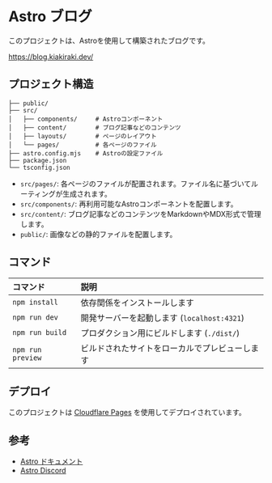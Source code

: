 # Astro ブログ

このプロジェクトは、Astroを使用して構築されたブログです。

https://blog.kiakiraki.dev/

## プロジェクト構造

```
├── public/
├── src/
│   ├── components/     # Astroコンポーネント
│   ├── content/        # ブログ記事などのコンテンツ
│   ├── layouts/        # ページのレイアウト
│   └── pages/          # 各ページのファイル
├── astro.config.mjs    # Astroの設定ファイル
├── package.json
└── tsconfig.json
```

- `src/pages/`: 各ページのファイルが配置されます。ファイル名に基づいてルーティングが生成されます。
- `src/components/`: 再利用可能なAstroコンポーネントを配置します。
- `src/content/`: ブログ記事などのコンテンツをMarkdownやMDX形式で管理します。
- `public/`: 画像などの静的ファイルを配置します。

## コマンド

| コマンド          | 説明                                           |
| :---------------- | :--------------------------------------------- |
| `npm install`     | 依存関係をインストールします                   |
| `npm run dev`     | 開発サーバーを起動します (`localhost:4321`)    |
| `npm run build`   | プロダクション用にビルドします (`./dist/`)     |
| `npm run preview` | ビルドされたサイトをローカルでプレビューします |

## デプロイ

このプロジェクトは [Cloudflare Pages](https://pages.cloudflare.com/)
を使用してデプロイされています。

## 参考

- [Astro ドキュメント](https://docs.astro.build/ja/)
- [Astro Discord](https://astro.build/chat)
